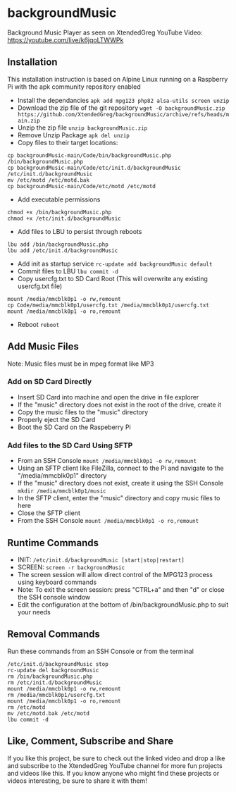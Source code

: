 # backgroundMusic
Background Music Player as seen on XtendedGreg YouTube Video: https://youtube.com/live/k6jqoLTWWPk

## Installation
This installation instruction is based on Alpine Linux running on a Raspberry Pi with the apk community repository enabled
- Install the dependancies
```apk add mpg123 php82 alsa-utils screen unzip```
- Download the zip file of the git repository
```wget -O backgroundMusic.zip https://github.com/XtendedGreg/backgroundMusic/archive/refs/heads/main.zip```
- Unzip the zip file
```unzip backgroundMusic.zip```
- Remove Unzip Package
```apk del unzip```
- Copy files to their target locations:
```
cp backgroundMusic-main/Code/bin/backgroundMusic.php /bin/backgroundMusic.php
cp backgroundMusic-main/Code/etc/init.d/backgroundMusic /etc/init.d/backgroundMusic
mv /etc/motd /etc/motd.bak
cp backgroundMusic-main/Code/etc/motd /etc/motd
```
- Add executable permissions
```
chmod +x /bin/backgroundMusic.php
chmod +x /etc/init.d/backgroundMusic
```
- Add files to LBU to persist through reboots
```
lbu add /bin/backgroundMusic.php
lbu add /etc/init.d/backgroundMusic
```
- Add init as startup service
```rc-update add backgroundMusic default```
- Commit files to LBU
```lbu commit -d```
- Copy usercfg.txt to SD Card Root (This will overwrite any existing usercfg.txt file)
```
mount /media/mmcblk0p1 -o rw,remount
cp Code/media/mmcblk0p1/usercfg.txt /media/mmcblk0p1/usercfg.txt
mount /media/mmcblk0p1 -o ro,remount
```
- Reboot
```reboot```

## Add Music Files
Note: Music files must be in mpeg format like MP3
### Add on SD Card Directly
 - Insert SD Card into machine and open the drive in file explorer
 -  If the "music" directory does not exist in the root of the drive, create it
 -  Copy the music files to the "music" directory
 -  Properly eject the SD Card
 -  Boot the SD Card on the Raspeberry Pi
### Add files to the SD Card Using SFTP
- From an SSH Console
 ```mount /media/mmcblk0p1 -o rw,remount```
- Using an SFTP client like FileZilla, connect to the Pi and navigate to the "/media/mmcblk0p1" directory
- If the "music" directory does not exist, create it using the SSH Console
 ```mkdir /media/mmcblk0p1/music```
-  In the SFTP client, enter the "music" directory and copy music files to here
-  Close the SFTP client
-  From the SSH Console
 ```mount /media/mmcblk0p1 -o ro,remount```

## Runtime Commands
- INIT: ```/etc/init.d/backgroundMusic [start|stop|restart]```
- SCREEN: ```screen -r backgroundMusic```
- The screen session will allow direct control of the MPG123 process using keyboard commands
- Note: To exit the screen session: press "CTRL+a" and then "d" or close the SSH console window
- Edit the configuration at the bottom of /bin/backgroundMusic.php to suit your needs

## Removal Commands
Run these commands from an SSH Console or from the terminal
```
/etc/init.d/backgroundMusic stop
rc-update del backgroundMusic
rm /bin/backgroundMusic.php
rm /etc/init.d/backgroundMusic
mount /media/mmcblk0p1 -o rw,remount
rm /media/mmcblk0p1/usercfg.txt
mount /media/mmcblk0p1 -o ro,remount
rm /etc/motd
mv /etc/motd.bak /etc/motd
lbu commit -d
```

## Like, Comment, Subscribe and Share
If you like this project, be sure to check out the linked video and drop a like and subscribe to the XtendedGreg YouTube channel for more fun projects and videos like this.  If you know anyone who might find these projects or videos interesting, be sure to share it with them!
